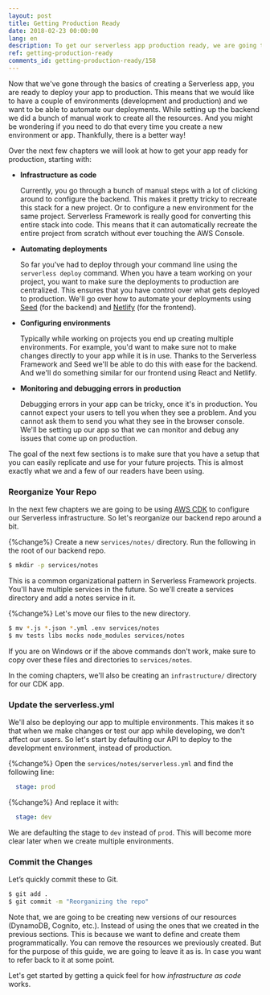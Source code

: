 ```yaml
---
layout: post
title: Getting Production Ready
date: 2018-02-23 00:00:00
lang: en
description: To get our serverless app production ready, we are going to have to configure it using Infrastructure as Code. We are also going to need to configure separate environments for dev/production and automate our deployments.
ref: getting-production-ready
comments_id: getting-production-ready/158
---
```


Now that we've gone through the basics of creating a Serverless app, you are ready to deploy your app to production. This means that we would like to have a couple of environments (development and production) and we want to be able to automate our deployments. While setting up the backend we did a bunch of manual work to create all the resources. And you might be wondering if you need to do that every time you create a new environment or app. Thankfully, there is a better way!

Over the next few chapters we will look at how to get your app ready for production, starting with:

- **Infrastructure as code**

  Currently, you go through a bunch of manual steps with a lot of clicking around to configure the backend. This makes it pretty tricky to recreate this stack for a new project. Or to configure a new environment for the same project. Serverless Framework is really good for converting this entire stack into code. This means that it can automatically recreate the entire project from scratch without ever touching the AWS Console.

- **Automating deployments**

  So far you've had to deploy through your command line using the `serverless deploy` command. When you have a team working on your project, you want to make sure the deployments to production are centralized. This ensures that you have control over what gets deployed to production. We'll go over how to automate your deployments using [Seed](https://seed.run) (for the backend) and [Netlify](https://netlify.com) (for the frontend).

- **Configuring environments**

  Typically while working on projects you end up creating multiple environments. For example, you'd want to make sure not to make changes directly to your app while it is in use. Thanks to the Serverless Framework and Seed we'll be able to do this with ease for the backend. And we'll do something similar for our frontend using React and Netlify.

- **Monitoring and debugging errors in production**

  Debugging errors in your app can be tricky, once it's in production. You cannot expect your users to tell you when they see a problem. And you cannot ask them to send you what they see in the browser console. We'll be setting up our app so that we can monitor and debug any issues that come up on production.

The goal of the next few sections is to make sure that you have a setup that you can easily replicate and use for your future projects. This is almost exactly what we and a few of our readers have been using.

### Reorganize Your Repo

In the next few chapters we are going to be using [AWS CDK](https://aws.amazon.com/cdk/) to configure our Serverless infrastructure. So let's reorganize our backend repo around a bit.

{%change%} Create a new `services/notes/` directory. Run the following in the root of our backend repo.

``` bash
$ mkdir -p services/notes
```

This is a common organizational pattern in Serverless Framework projects. You'll have multiple services in the future. So we'll create a services directory and add a notes service in it.

{%change%} Let's move our files to the new directory.

``` bash
$ mv *.js *.json *.yml .env services/notes
$ mv tests libs mocks node_modules services/notes
```

If you are on Windows or if the above commands don't work, make sure to copy over these files and directories to `services/notes`.

In the coming chapters, we'll also be creating an `infrastructure/` directory for our CDK app.

### Update the serverless.yml

We'll also be deploying our app to multiple environments. This makes it so that when we make changes or test our app while developing, we don't affect our users. So let's start by defaulting our API to deploy to the development environment, instead of production.

{%change%} Open the `services/notes/serverless.yml` and find the following line:

``` yml
  stage: prod
``` 

{%change%} And replace it with:

``` yml
  stage: dev
```

We are defaulting the stage to `dev` instead of `prod`. This will become more clear later when we create multiple environments.

### Commit the Changes

Let’s quickly commit these to Git.

``` bash
$ git add .
$ git commit -m "Reorganizing the repo"
```

Note that, we are going to be creating new versions of our resources (DynamoDB, Cognito, etc.). Instead of using the ones that we created in the previous sections. This is because we want to define and create them programmatically. You can remove the resources we previously created. But for the purpose of this guide, we are going to leave it as is. In case you want to refer back to it at some point.

Let's get started by getting a quick feel for how _infrastructure as code_ works.
